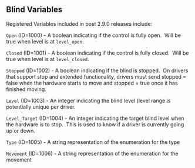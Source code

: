 ## Blind Variables

Registered Variables included in post 2.9.0 releases include:

`Open` (ID=1000) - A boolean indicating if the control is fully open.  Will be true when level is at `level_open`.

`Closed` (ID=1001) - A boolean indicating if the control is fully closed.  Will be true when level is at `level_closed`.

`Stopped` (ID=1002) - A boolean indicating if the blind is stopped.  On drivers that support stop and extended functionality, drivers must send stopped = false when the hardware starts to move and stopped = true once it has finished moving.

`Level` (ID=1003) - An integer indicating the blind level (level range is potentially unique per driver.

`Level_Target` (ID=1004) - An integer indicating the target blind level when the hardware is to stop.  This is used to know if a driver is currently going up or down.

`Type` (ID=1005) - A string representation of the enumeration for the type

`Movement` (ID=1006) - A string representation of the enumeration for the movement
